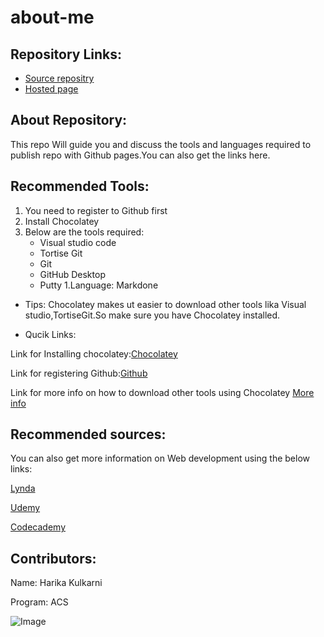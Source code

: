 # about-me

## Repository Links:
* [Source repositry](https://github.com/KHARIKA17/about-me)
* [Hosted page]()

## About Repository:
This repo Will guide you and discuss the tools and languages required to publish repo with Github pages.You can also get the links here.

## Recommended Tools:
1. You need to register to Github first
1. Install Chocolatey
1. Below are the tools required:
    * Visual studio code
    * Tortise Git
    * Git
    * GitHub Desktop
    * Putty
1.Language: Markdone

* Tips:
Chocolatey makes ut easier to download other tools lika Visual studio,TortiseGit.So make sure you have Chocolatey installed.

* Qucik Links:

Link for Installing chocolatey:[Chocolatey](https://chocolatey.org/packages)

Link for registering Github:[Github](https://github.com/)

Link for more info on how to download other tools using Chocolatey [More info](https://github.com/denisecase/basic-tools-for-webdev)

## Recommended sources:
You can also get more information on Web development using the below links:

   [Lynda](https://www.lynda.com/)
   
   [Udemy](https://www.lynda.com/)
   
   [Codecademy](https://www.google.com/search?q=codecademy&rlz=1C1GCEA_enUS884US884&oq=codeac&aqs=chrome.1.69i57j0l7.3914j0j7&sourceid=chrome&ie=UTF-8)

## Contributors:
Name: Harika Kulkarni

Program: ACS

![Image](https://www.wp-tutorials.com/wp-content/uploads/2018/01/why-learning-web-development.png)




